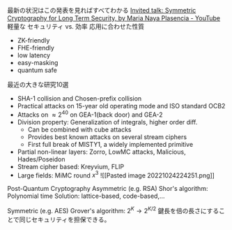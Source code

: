 最新の状況はこの発表を見ればすべてわかる
[Invited talk: Symmetric Cryptography for Long Term Security, by Maria Naya Plasencia - YouTube](https://www.youtube.com/watch?v=kcaPL2xxXiY)
軽量な
セキュリティ vs. 効率
応用に合わせた性質
- ZK-friendly
- FHE-friendly
- low latency
- easy-masking
- quantum safe

最近の大きな研究10選
- SHA-1 collision and Chosen-prefix collision
- Practical attacks on 15-year old operating mode and ISO standard OCB2
- Attacks on $\approx2^{40}$ on GEA-1(back door) and GEA-2
- Division property: Generalization of integrals, higher order diff.
	- Can be combined with cube attacks
	- Provides best known attacks on several stream ciphers
	- First full break of MISTY1, a widely implemented primitive
- Partial non-linear layers: Zorro, LowMC attacks, Malicious, Hades/Poseidon
- Stream cipher based: Kreyvium, FLIP
- Large fields: MiMC round $x^3$
![[Pasted image 20221024224251.png]]

Post-Quantum Cryptography
Asymmetric (e.g. RSA)
Shor's algorithm: Polynomial time
Solution: lattice-based, code-based,...

Symmetric (e.g. AES)
Grover's algorithm: $2^{K}\to 2^{K/2}$
鍵長を倍の長さにすることで同じセキュリティを担保できる。